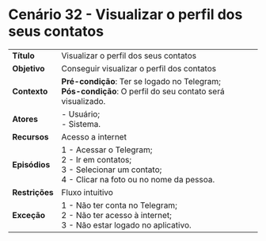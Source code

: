 # Cenário 32 - Visualizar o perfil dos seus contatos   

|        |                   |  
| -------  |  :------------------------------------|
|**Título** | Visualizar o perfil dos seus contatos |
|**Objetivo** | Conseguir visualizar o perfil dos contatos |
|**Contexto** |**Pré-condição**: Ter se logado no Telegram;<br>**Pós-condição**: O perfil do seu contato será visualizado.|
|**Atores**   | - Usuário;<br> - Sistema.       | 
|**Recursos** | Acesso a internet|
|**Episódios**| 1 - Acessar o Telegram; <br>2 - Ir em contatos;<br>3 - Selecionar um contato;<br>4 - Clicar na foto ou no nome da pessoa.|
|**Restrições**| Fluxo intuitivo| 
|**Exceção**| 1 - Não ter conta no Telegram;<br> 2 - Não ter acesso à internet;<br>3 - Não estar logado no aplicativo.    |

 